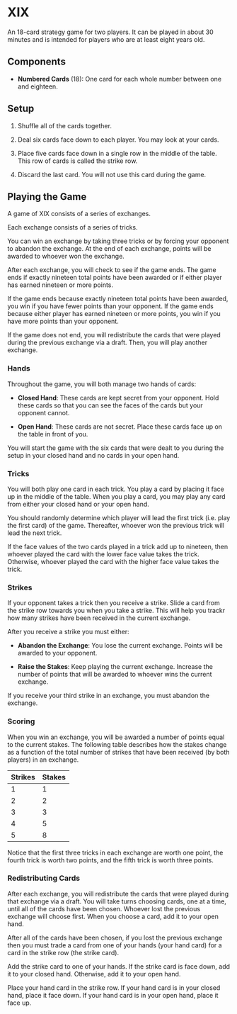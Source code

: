 # XIX
An 18-card strategy game for two players. It can be played in about 30 minutes and is intended for players who are at least eight years old.

## Components
  - **Numbered Cards** (18): One card for each whole number between one and eighteen.

## Setup
  1. Shuffle all of the cards together.

  2. Deal six cards face down to each player. You may look at your cards.

  3. Place five cards face down in a single row in the middle of the table. This row of cards is called the strike row.

  4. Discard the last card. You will not use this card during the game.

## Playing the Game
A game of XIX consists of a series of exchanges.

Each exchange consists of a series of tricks.

You can win an exchange by taking three tricks or by forcing your opponent to abandon the exchange.
At the end of each exchange, points will be awarded to whoever won the exchange.

After each exchange, you will check to see if the game ends. The game ends if exactly nineteen total points have been awarded or if either player has earned nineteen or more points.

If the game ends because exactly nineteen total points have been awarded, you win if you have fewer points than your opponent. If the game ends because either player has earned nineteen or more points, you win if you have more points than your opponent.

If the game does not end, you will redistribute the cards that were played during the previous exchange via a draft. Then, you will play another exchange.

### Hands
Throughout the game, you will both manage two hands of cards:

  - **Closed Hand**: These cards are kept secret from your opponent. Hold these cards so that you can see the faces of the cards but your opponent cannot.

  - **Open Hand**: These cards are not secret. Place these cards face up on the table in front of you.

You will start the game with the six cards that were dealt to you during the setup in your closed hand and no cards in your open hand.

### Tricks
You will both play one card in each trick.
You play a card by placing it face up in the middle of the table.
When you play a card, you may play any card from either your closed hand or your open hand.

You should randomly determine which player will lead the first trick (i.e. play the first card) of the game. Thereafter, whoever won the previous trick will lead the next trick.

If the face values of the two cards played in a trick add up to nineteen, then whoever played the card with the lower face value takes the trick. Otherwise, whoever played the card with the higher face value takes the trick.

### Strikes
If your opponent takes a trick then you receive a strike. Slide a card from the strike row towards you when you take a strike. This will help you trackr how many strikes have been received in the current exchange.

After you receive a strike you must either:

  - **Abandon the Exchange**: You lose the current exchange. Points will be awarded to your opponent.

  - **Raise the Stakes**: Keep playing the current exchange. Increase the number of points that will be awarded to whoever wins the current exchange.

If you receive your third strike in an exchange, you must abandon the exchange.

### Scoring
When you win an exchange, you will be awarded a number of points equal to the current stakes.
The following table describes how the stakes change as a function of the total number of strikes that have been received (by both players) in an exchange.

| Strikes | Stakes|
|---------|--------|
| 1 | 1 |
| 2 | 2 |
| 3 | 3 |
| 4 | 5 |
| 5 | 8 |

Notice that the first three tricks in each exchange are worth one point, the fourth trick is worth two points, and the fifth trick is worth three points.

### Redistributing Cards
After each exchange, you will redistribute the cards that were played during that exchange via a draft. You will take turns choosing cards, one at a time, until all of the cards have been chosen.
Whoever lost the previous exchange will choose first.
When you choose a card, add it to your open hand.

After all of the cards have been chosen, if you lost the previous exchange then you must trade a card from one of your hands (your hand card) for a card in the strike row (the strike card).

Add the strike card to one of your hands. If the strike card is face down, add it to your closed hand. Otherwise, add it to your open hand.

Place your hand card in the strike row. If your hand card is in your closed hand, place it face down. If your hand card is in your open hand, place it face up.

